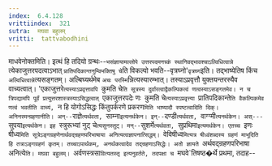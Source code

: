 ```yaml
---
index:  6.4.128
vrittiindex:  321
sutra:  मघवा बहुलम्
vritti:  tattvabodhini 
---
```


माधवेनोक्तमिति। इत्थं हि तदियो ग्रन्थः--`भसंज्ञायामल्लोपे उत्तरपदमनच्कं स्थानिवद्भावश्चाऽल्विधित्वान्ने` त्येकाजुत्तरपदत्वाऽभात् `प्रातिपदिकान्तनुम्विभक्तिषु चे`ति विकल्पो भवति--वृत्रघ्नो'`वृत्रघ्ण`इति। तद्भाष्येतिष किंच `अल्विधित्वान्ने`त्यसङ्गतम्। अल्बिघ्यर्थमेब `अचः परस्मि`न्नित्यस्यारम्भात्। तस्याऽप्रवृत्तौ युक्तयन्तरस्यैव वाच्यत्वात्। 'एकाजुत्तरे`त्यस्याऽप्रवृत्तावपि `कुमति चे`ति सूत्रस्य दुर्वारत्वाद्वैकल्पिकत्वं णत्वस्याऽसङ्गतमेव। न च त्रिपद्यामपि पूर्वं प्रत्युत्तरशास्त्रस्याऽसिद्धत्वात् `एकाजुत्तरपदेः णः` `कुमति चे`त्यस्याऽप्रवृत्त्या `प्रातिपदिकान्ते`ति वैकल्पिकमेव णत्वं भवतीति वाच्यं, `न हि योगोऽसिद्धः किंतुपर्करणे प्रकरण`मिति भाष्यादौ स्पष्टत्वादिति दिक्। अनिनस्मन्ग्रहणानीति। अन्--`राज्ञे`त्यर्थवता, `साम्ना`इत्यनर्थकेन। इन्--`दण्डी`त्यर्थवता, `वाग्ग्मी`त्यनर्थकेन। अस्---`सुपया`इत्यर्थकेन। इह `स्त्रुरूभ्यां नुट् चे`त्यसुनस्तुट्। मन्--`सुशर्मे`त्यर्थवता, `सुप्रथिमा`इत्यमर्थकेन। एतच्च `इणः षीध्व`मिति सूत्रेऽङ्गग्रहणेनार्थवद्न्रहणपरिभाषाया अनित्यत्वज्ञापनात्सिद्धम्। `वेविषीध्व`मित्यत्र षीध्वंशब्दस्य ग्रहणं माभूदिति हि तत्राऽङ्गग्रहणं कृतम्। तच्चाऽपार्थकम्, अनर्थकत्वादेव तद्न्रहणाऽसिद्धेः। अतो ज्ञायते `अर्थवद्न्रहणपरिभाषा अनित्ये`ति। मघवा बहुलम्। `अर्वणस्त्रसा`वित्यतस्तृ इत्यनुवर्तते, तदपक्षा च `मघवे`तिषष्ठ�र्थे प्रथमा, तदाह--

